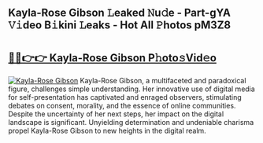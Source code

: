 ## Kayla-Rose Gibson 𝙻eaked 𝙽u𝚍e - Part-gYA 𝚅𝚒deo B𝚒kini 𝙻eaks - Hot All 𝙿hotos pM3Z8

# <h2><a href="http://ld0ad7h.urlbe.top/?page=Kayla-Rose+Gibson">🔗🔗👉👉 Kayla-Rose Gibson P𝚑oto𝚜Vid𝚎o</a></h2>

[![Kayla-Rose Gibson](https://i.imgur.com/eBuTRDB.gif)](http://ld0ad7h.urlbe.top/?page=Kayla-Rose+Gibson)
Kayla-Rose Gibson, a multifaceted and paradoxical figure, challenges simple understanding. Her innovative use of digital media for self-presentation has captivated and enraged observers, stimulating debates on consent, morality, and the essence of online communities. Despite the uncertainty of her next steps, her impact on the digital landscape is significant. Unyielding determination and undeniable charisma propel Kayla-Rose Gibson to new heights in the digital realm.
